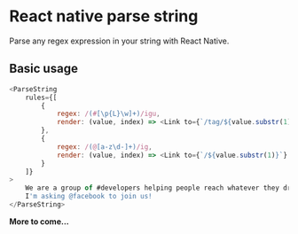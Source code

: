 # React native parse string
Parse any regex expression in your string with React Native.

## Basic usage
```javascript
<ParseString
    rules={[
        {
            regex: /(#[\p{L}\w]+)/igu,
            render: (value, index) => <Link to={`/tag/${value.substr(1)}`} key={index}>{value}</Link>
        },
        {
            regex: /(@[a-z\d-]+)/ig,
            render: (value, index) => <Link to={`/${value.substr(1)}`} key={index}>{value}</Link>
        }
    ]}
>
    We are a group of #developers helping people reach whatever they dream of.
    I'm asking @facebook to join us!
</ParseString>
```

**More to come...**